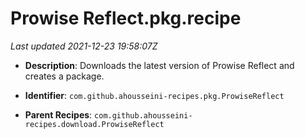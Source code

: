 # Prowise Reflect.pkg.recipe

_Last updated 2021-12-23 19:58:07Z_

- **Description**: Downloads the latest version of Prowise Reflect and creates a package.

- **Identifier**: `com.github.ahousseini-recipes.pkg.ProwiseReflect`

- **Parent Recipes**: `com.github.ahousseini-recipes.download.ProwiseReflect`